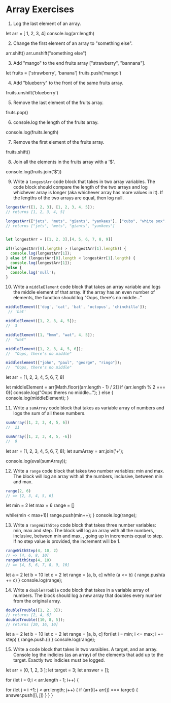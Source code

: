 # Array Exercises

1. Log the last element of an array.

let arr = [ 1, 2, 3, 4]
console.log(arr.length)

2. Change the first element of an array to "something else".

arr.shift()
arr.unshift("something else")

3. Add "mango" to the end fruits array ["strawberry", "bannana"].

let fruits = ['strawberry', 'banana']
fruits.push('mango')

4. Add "blueberry" to the front of the same fruits array.

fruits.unshift('blueberry')

5. Remove the last element of the fruits array.

fruts.pop()

6. console.log the length of the fruits array.

console.log(fruits.length)

7. Remove the first element of the fruits array.

fruits.shift()

8. Join all the elements in the fruits array with a '$'.

console.log(fruits.join('$'))

9. Write a `longestArr` code block that takes in two array variables. The code block should compare the length of the two arrays and log whichever array is longer (aka whichever array has more values in it). If the lengths of the two arrays are equal, then log null.
```js
longestArr([1, 2, 3], [1, 2, 3, 4, 5]);
// returns [1, 2, 3, 4, 5]

longestArr(["jets", "mets", "giants", "yankees"], ["cubs", "white sox", "bulls"]);
// returns ["jets", "mets", "giants", "yankees"]


let longestArr = [[1, 2, 3],[4, 5, 6, 7, 8, 9]]

if((longestArr[0].length) > (longestArr[1].length)) {
  console.log(longestArr[1]);
} else if (longestArr[0].length < longestArr[1].length) {
  console.log(longestArr[1]);
}else {
  console.log('null');
}

```
10. Write a `middleElement` code block that takes an array variable and logs the middle element of that array.
If the array has an even number of elements, the function should log "Oops, there's no middle..."

```js
middleElement(['dog', 'cat', 'bat', 'octopus', 'chinchilla']);
 // 'bat'

middleElement([1, 2, 3, 4, 5]);
//  3

middleElement([1, "hmm", "wat", 4, 5]);
//  "wat"

middleElement([1, 2, 3, 4, 5, 6]);
//  "Oops, there's no middle"

middleElement(["john", "paul", "george", "ringo"]);
//  "Oops, there's no middle"
```
let arr = [1, 2, 3, 4, 5, 6, 7, 8]

let middleElement = arr[Math.floor((arr.length - 1) / 2)]
  if (arr.length % 2 === 0){
    console.log("Oops theres no middle...");
  } else {
    console.log(middleElement);
  }


11. Write a `sumArray` code block that takes as variable array of numbers and logs the sum of all these numbers.
```js
sumArray([1, 2, 3, 4, 5, 6])
//  21

sumArray([1, 2, 3, 4, 5, -6])
//  9
```
let arr = [1, 2, 3, 4, 5, 6, 7, 8];
let sumArray = arr.join('+');

console.log(eval(sumArray));


12. Write a `range` code block that takes two number variables: min and max.
The block will log an array with all the numbers, inclusive, between min and max.
```js
range(2, 6)
// => [2, 3, 4, 5, 6]
```
let min = 2
let max = 6
range = []

while(min < max+1){
  range.push(min++);
}
console.log(range);


13. Write a `rangeWithStep` code block that takes three number variables: min, max and step.
The block will log an array with all the numbers, inclusive, between min and max, , going up in increments equal to step.
If no step value is provided, the increment will be 1.
```js
rangeWithStep(4, 10, 2)
// => [4, 6, 8, 10]
rangeWithStep(4, 10)
// => [4, 5, 6, 7, 8, 9, 10]
```
let a = 2
let b = 10
let c = 2
let range = [a, b, c]
while (a <= b) {
  range.push(a += c)
}
console.log(range);

14. Write a `doubleTrouble` code block that takes in a variable array of numbers.
The block should log a new array that doubles every number from the original array.
```js
doubleTrouble([1, 2, 3]);
// returns [2, 4, 6]
doubleTrouble([10, 8, 5]);
// returns [20, 16, 10]
```
let a = 2
let b = 10
let c = 2
let range = [a, b, c]
for(let i = min; i <= max; i += step) {
  range.push.(i)
}
console.log(range);

15. Write a code block that takes in two varaibles. A target, and an array. Console log the indicies (as an array) of the elements that add up to the target. Exactly two indicies must be logged.

let arr = [0, 1, 2, 3 ];
let target = 3;
let answer = [];

for (let i = 0;i < arr.length - 1; i++) {

  for (let j = i +1; j < arr.length; j++) {
    if (arr[i]+ arr[j] === target) {
      answer.push([i, j])
    }
  }
}
